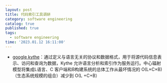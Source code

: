 ```yaml
---
layout: post
title: 代码索引工具调研
category: software engineering
catalog: true
published: true
tags:
  - software engineering
time: '2023.01.12 16:11:00'
---
```

- [google kythe](https://kythe.io/docs/kythe-overview.html)：通过定义与语言无关的协议和数据格式，用于将源代码信息表示、访问和查询为数据，Kythe 允许语言分析和索引作为服务运行。中心辐射模型将集成L语言、C 客户端和B构建系统的总体工作从最坏情况的 O(L×C×B)（生态系统规模的组合）减少到 O(L +C+B）
